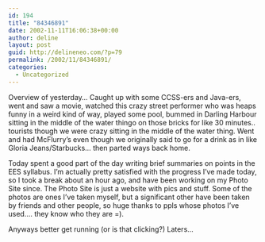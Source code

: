 ```yaml
---
id: 194
title: "84346891"
date: 2002-11-11T16:06:38+00:00
author: deline
layout: post
guid: http://delineneo.com/?p=79
permalink: /2002/11/84346891/
categories:
  - Uncategorized
---
```

Overview of yesterday&#8230; Caught up with some CCSS-ers and Java-ers, went and saw a movie, watched this crazy street performer who was heaps funny in a weird kind of way, played some pool, bummed in Darling Harbour sitting in the middle of the water thingo on those bricks for like 30 minutes.. tourists though we were crazy sitting in the middle of the water thing. Went and had McFlurry&#8217;s even though we originally said to go for a drink as in like Gloria Jeans/Starbucks&#8230; then parted ways back home.
  
Today spent a good part of the day writing brief summaries on points in the EES syllabus. I&#8217;m actually pretty satisfied with the progress I&#8217;ve made today, so I took a break about an hour ago, and have been working on my Photo Site since. The Photo Site is just a website with pics and stuff. Some of the photos are ones I&#8217;ve taken myself, but a significant other have been taken by friends and other people, so huge thanks to ppls whose photos I&#8217;ve used&#8230;. they know who they are =).
  
Anyways better get running (or is that clicking?) Laters&#8230;